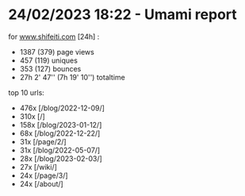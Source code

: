 # 24/02/2023 18:22 - Umami report
for www.shifeiti.com [24h] :

 - 1387 (379) page views
 - 457 (119) uniques
 - 353 (127) bounces
 - 27h 2' 47'' (7h 19' 10'') totaltime


top 10 urls:
 - 476x [/blog/2022-12-09/]
 - 310x [/]
 - 158x [/blog/2023-01-12/]
 - 68x [/blog/2022-12-22/]
 - 31x [/page/2/]
 - 31x [/blog/2022-05-07/]
 - 28x [/blog/2023-02-03/]
 - 27x [/wiki/]
 - 24x [/page/3/]
 - 24x [/about/]


